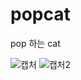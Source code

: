 # popcat

pop 하는 cat <br>

![캡처](https://user-images.githubusercontent.com/55087027/138051946-57271158-0219-4846-95c8-126abb5420bf.PNG)
![캡처2](https://user-images.githubusercontent.com/55087027/138052019-a1173cd5-5b38-4982-bf4a-0fefb0c7f5d6.PNG)

